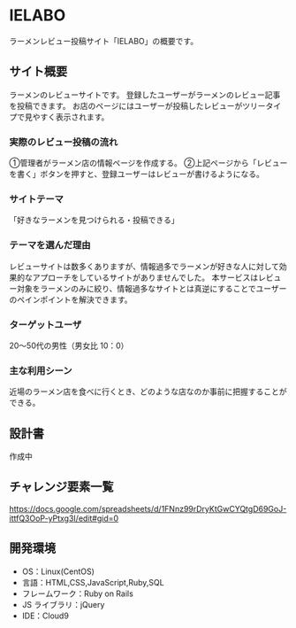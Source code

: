﻿# IELABO

ラーメンレビュー投稿サイト「IELABO」の概要です。

## サイト概要

ラーメンのレビューサイトです。
登録したユーザーがラーメンのレビュー記事を投稿できます。
お店のページにはユーザーが投稿したレビューがツリータイプで見やすく表示されます。

### 実際のレビュー投稿の流れ

①管理者がラーメン店の情報ページを作成する。
②上記ページから「レビューを書く」ボタンを押すと、登録ユーザーはレビューが書けるようになる。

### サイトテーマ

「好きなラーメンを見つけられる・投稿できる」

### テーマを選んだ理由

レビューサイトは数多くありますが、情報過多でラーメンが好きな人に対して効果的なアプローチをしているサイトがありませんでした。
本サービスはレビュー対象をラーメンのみに絞り、情報過多なサイトとは真逆にすることでユーザーのペインポイントを解決できます。

### ターゲットユーザ

20～50代の男性（男女比 10：0）

### 主な利用シーン

近場のラーメン店を食べに行くとき、どのような店なのか事前に把握することができる。


## 設計書

作成中

## チャレンジ要素一覧

https://docs.google.com/spreadsheets/d/1FNnz99rDryKtGwCYQtgD69GoJ-ittfQ3OoP-yPtxg3I/edit#gid=0

## 開発環境

-   OS：Linux(CentOS)
-   言語：HTML,CSS,JavaScript,Ruby,SQL
-   フレームワーク：Ruby on Rails
-   JS ライブラリ：jQuery
-   IDE：Cloud9